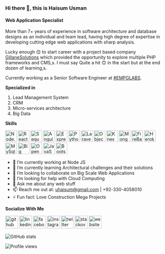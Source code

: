 ### Hi there 👋, this is Haisum Usman
#### Web Application Specialist
More than 7+ years of experience in software architecture and database designs as an individual and team lead, having high degree of expertise in developing cutting edge web applications with sharp analysis.

Lucky enough 😊 to start career with a project based company [GillaneSolutions](https://www.gillanesolutions.com) which provided the opportunity to explore multiple PHP frameworks and CMS,s.  I must say Quite a hit 🙃 in the start but at the end dozen of learning,s. 
 
Currently working as a Senior Software Engineer at [#EMPGLABS](https://www.empglabs.com). 

**Specialized in**
1. Lead Management System 
2. CRM
3. Micro-services architecture
4. Big Data


**Skills**


[<img src='https://raw.githubusercontent.com/danielcranney/readme-generator/main/public/icons/skills/nodejs-colored.svg' alt='Node.js' width="36" height="36" >](https://g.co/kgs/k37FP8)
[<img src='https://raw.githubusercontent.com/danielcranney/readme-generator/main/public/icons/skills/react-colored.svg' alt='React' width="36" height="36" >](https://g.co/kgs/ks2JEP)
[<img src='https://res.cloudinary.com/practicaldev/image/fetch/s--4TiiDwdC--/c_imagga_scale,f_auto,fl_progressive,h_900,q_auto,w_1600/https://dev-to-uploads.s3.amazonaws.com/i/wd83498n8oakhg4ch6rv.png' alt='Sequelize Js' width="36" height="36" >](https://sequelize.org/)
[<img src='https://dwglogo.com/wp-content/uploads/2017/03/AngularJS_logo_004.svg' alt='Angular Js' width="36" height="36" >](https://g.co/kgs/Wn7G71)
[<img src='https://raw.githubusercontent.com/danielcranney/readme-generator/main/public/icons/skills/express-colored.svg' alt='Express.js' width="36" height="36" >](https://g.co/kgs/8BYcfu)
[<img src='https://raw.githubusercontent.com/danielcranney/readme-generator/main/public/icons/skills/python-colored.svg' alt='Python' width="36" height="36" >](https://g.co/kgs/wZnEUx)
[<img src='https://upload.wikimedia.org/wikipedia/commons/thumb/9/9a/Laravel.svg/1200px-Laravel.svg.png' alt='Laravel' width="36" height="36" >](https://g.co/kgs/6rv3AZ)
[<img src='https://img.stackshare.io/service/6191/oDM0j5q0_400x400.png' alt='Objection Js' width="36" height="36">](https://vincit.github.io/objection.js/)
[<img src='https://miro.medium.com/max/1035/1*k0QFBnA2btydUOh7Lwc4wQ.png' alt='Knex Js' width="36" height="36" >](https://knexjs.org/)
[<img src='https://raw.githubusercontent.com/danielcranney/readme-generator/main/public/icons/skills/mongodb-colored.svg' alt='Mongo' width="36" height="36" >](https://g.co/kgs/BLwnnW)
[<img src='https://raw.githubusercontent.com/danielcranney/readme-generator/main/public/icons/skills/firebase-colored.svg' alt='FireBase' width="36" height="36" >](https://g.co/kgs/TKCnJe)
[<img src='https://raw.githubusercontent.com/danielcranney/readme-generator/main/public/icons/skills/heroku-colored.svg' alt='Heroku' width="36" height="36" >](https://www.heroku.com/)
[<img src='https://d1.awsstatic.com/asset-repository/products/amazon-rds/1024px-MySQL.ff87215b43fd7292af172e2a5d9b844217262571.png' alt='MySql' width="36" height="36" >](https://g.co/kgs/VTCNG8)
[<img src='https://static.javatpoint.com/tutorial/machine-learning/images/what-is-big-data-and-machine-learning.png' alt='Big Data' width="36" height="36" >](https://g.co/kgs/KvhSxw)
[<img src='https://dytvr9ot2sszz.cloudfront.net/wp-content/uploads/2021/04/1200x628_OpenSearch-1-min-1-1-1024x535.jpg' alt='Open Search | Graph API' width="36" height="36" >](https://opensearch.org/)
[<img src='https://raw.githubusercontent.com/danielcranney/readme-generator/main/public/icons/skills/javascript-colored.svg' width="36" height="36" alt="JavaScript">](https://g.co/kgs/sse6jh)
[<img src='https://raw.githubusercontent.com/danielcranney/readme-generator/main/public/icons/skills/bootstrap-colored.svg' alt='Bootstrap' width="36" height="36" >](https://g.co/kgs/UGvQVv)

- 🔭 I’m currently working at Node JS
- 🌱 I’m currently learning Architectural challenges and their solutions 
- 👯 I’m looking to collaborate on Big Scale Web Applications 
- 🤔 I’m looking for help with Cloud Computing 
- 💬 Ask me about any web stuff 
- 📫 Reach me out at: uhaisum@gmail.com | +92-330-4058010 
- ⚡ Fun fact: Love Construction Mega Projects 

**Socialize With Me**

[<img src='https://cdn.jsdelivr.net/npm/simple-icons@3.0.1/icons/github.svg' alt='github' height='40'>](https://github.com/Haisum-Zameen)  [<img src='https://cdn.jsdelivr.net/npm/simple-icons@3.0.1/icons/linkedin.svg' alt='linkedin' height='40'>](https://www.linkedin.com/in/haisum-usman/)  [<img src='https://cdn.jsdelivr.net/npm/simple-icons@3.0.1/icons/facebook.svg' alt='facebook' height='40'>](https://www.facebook.com/Usman.Haisum/)  [<img src='https://cdn.jsdelivr.net/npm/simple-icons@3.0.1/icons/instagram.svg' alt='instagram' height='40'>](https://www.instagram.com/haisumusman/)  [<img src='https://cdn.jsdelivr.net/npm/simple-icons@3.0.1/icons/twitter.svg' alt='twitter' height='40'>](https://twitter.com/Haisum92)  [<img src='https://cdn.jsdelivr.net/npm/simple-icons@3.0.1/icons/stackoverflow.svg' alt='stackoverflow' height='40'>](https://stackoverflow.com/users/4021959/haisum-usman)  [<img src='https://cdn.jsdelivr.net/npm/simple-icons@3.0.1/icons/icloud.svg' alt='website' height='40'>](https://www.empglabs.com/)  


![GitHub stats](https://github-readme-stats.vercel.app/api?username=Haisum-Zameen&show_icons=true)  

![Profile views](https://gpvc.arturio.dev/Haisum-Zameen)  
